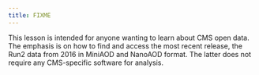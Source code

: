 ```yaml
---
title: FIXME
---
```


This lesson is intended for anyone wanting to learn about CMS open data. The emphasis is on how to find and access the most recent release, the Run2 data from 2016 in MiniAOD and NanoAOD format. The latter does not require any CMS-specific software for analysis.